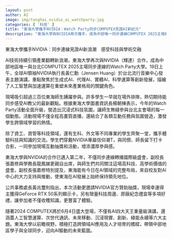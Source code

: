 ```yaml
---
layout: post
author: AI
image: img/tunghai_nvidia_ai_watchparty.jpg
categories: [ '科技' ]
title: "東海大學攜手NVIDIA：Watch Party同步COMPUTEX見證AI新紀元"
description: "東海大學與NVIDIA再次攜手，成為中部唯一同步連線COMPUTEX 2025主場的Watch Party大學。300餘位師生現場參與，沉浸AI講座與互動活動。多學院學生齊聚，現場抽獎送RTX 50顯示卡等禮品，展現科技學術深度結合，推動AI跨域人才養成，與全球同步迎接智慧新未來。"
---
```

東海大學攜手NVIDIA：同步連線見證AI新浪潮　感受科技與學術交融

AI技術持續引領產業翻轉新浪潮，東海大學再次與NVIDIA（輝達）合作，成為中部地區唯一與台北COMPUTEX 2025主場同步連線的Watch Party大學。19日上午，全球AI領袖NVIDIA執行長黃仁勳（Jensen Huang）於台北流行音樂中心發表主題演講，重點聚焦於生成式AI、代理AI、實體AI、科學運算等創新發展，描繪了人工智慧與加速運算在重塑未來產業格局的關鍵角色。

現場吸引超過三百位東海師生踴躍參與。許多學生一早就在場外排隊，熱切期待能同步感受AI教父的最新觀點。根據東海大學圖書資訊長楊朝棟表示，今年的Watch Party活動全面升級，營造出沉浸式科技氛圍，讓師生無縫參與台北主會場的每一個動態。活動現場不僅全程高畫質直播，還結合了各類互動任務與氛圍營造，激發學生跨領域學習的熱情。

除了資工、資管等科技領域，還有生科、外文等不同專業的學生齊聚一堂，攜手體驗科技與知識的交流。學生們穿戴NVIDIA專屬信仰潮T，與同儕、師長留下打卡合影，一同參加現場互動抽獎和活動，增添濃厚參與感。

東海大學與NVIDIA的合作已邁入第二年，不僅同步連線轉播國際級盛會，副校長張嘉修與學務長龍鳳娣更親自出席，與師生們共同關注這場高科技、高學術價值的盛會。副校長張嘉修特別提及，東海能有今日在AI領域的完整布局，來自校友對AI中心的大力支持與推動，使東海在AI發展上始終保持領先地位。

公共事務處長黃兆璽則指出，本次活動更邀請NVIDIA官方贊助抽獎，現場幸運得主獲得GeForce RTX 50系列顯示卡，另有限量科技周邊、原廠紀念禮盒等多項好禮，讓參加者不僅收穫知識，更豐富了體驗。

隨著2024 COMPUTEX將於6月4日盛大登場，不僅有AI四大天王重量級演講，還涵蓋人工智慧運算、次世代通訊、未來移動、沉浸現實、創新、綠能永續等六大主題。東海大學以前瞻視野，積極打造跨領域AI應用及人才培育的橋樑，帶領中部地區學子與全球同步，迎向AI驅動的未來藍圖。